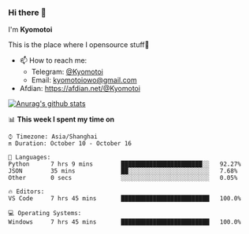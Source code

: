 ### Hi there 👋

I'm **Kyomotoi**

This is the place where I opensource stuff🤺

- 📫 How to reach me: 
    - Telegram: [@Kyomotoi](https://t.me/Kyomotoi)
    - Email: <kyomotoiowo@gmail.com>
- Afdian: <https://afdian.net/@Kyomotoi>

[![Anurag's github stats](https://github-readme-stats.vercel.app/api?username=kyomotoi)](https://github.com/anuraghazra/github-readme-stats)

📊 **This week I spent my time on**
<!--START_SECTION:waka-->
```text
⌚︎ Timezone: Asia/Shanghai
🔛 Duration: October 10 - October 16

💬 Languages: 
Python      7 hrs 9 mins        ███████████████████████░░   92.27% 
JSON        35 mins             ██░░░░░░░░░░░░░░░░░░░░░░░   7.68% 
Other       0 secs              ░░░░░░░░░░░░░░░░░░░░░░░░░   0.05%

🔥 Editors: 
VS Code     7 hrs 45 mins       █████████████████████████   100.0%

💻 Operating Systems: 
Windows     7 hrs 45 mins       █████████████████████████   100.0%
```
<!--END_SECTION:waka-->
